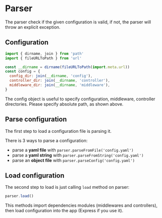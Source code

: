 # Parser

The parser check if the given configuration is valid, if not, the parser will throw an explicit exception.

## Configuration

```javascript
import { dirname, join } from 'path'
import { fileURLToPath } from 'url'

const __dirname = dirname(fileURLToPath(import.meta.url))
const config = {
  config_dir: join(__dirname, 'config'),
  controller_dir: join(__dirname, 'controller'),
  middleware_dir: join(__dirname, 'middleware'),
}
```

The config object is useful to specify configuration, middleware, controller directories. Please specify absolute path, as shown above.

## Parse configuration

The first step to load a configuration file is parsing it.

There is 3 ways to parse a configuration:

- parse a **yaml file** with `parser.parseFromFile('config.yaml')`
- parse a **yaml string** with `parser.parseFromString('config.yaml')`
- parse an **object file** with `parser.parseConfig('config.yaml')`

## Load configuration

The second step to load is just calling `load` method on parser:

```javascript
parser.load()
```

This methods import dependencies modules (middlewares and controllers), then load configuration into the app (Express if you use it).
